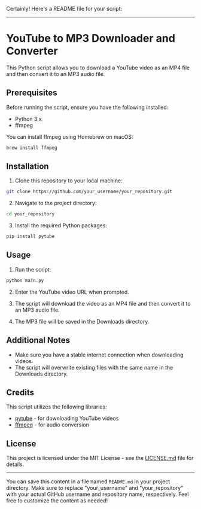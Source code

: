 Certainly! Here's a README file for your script:

---

# YouTube to MP3 Downloader and Converter

This Python script allows you to download a YouTube video as an MP4 file and then convert it to an MP3 audio file.

## Prerequisites

Before running the script, ensure you have the following installed:

- Python 3.x
- ffmpeg

You can install ffmpeg using Homebrew on macOS:

```bash
brew install ffmpeg
```

## Installation

1. Clone this repository to your local machine:

```bash
git clone https://github.com/your_username/your_repository.git
```

2. Navigate to the project directory:

```bash
cd your_repository
```

3. Install the required Python packages:

```bash
pip install pytube
```

## Usage

1. Run the script:

```bash
python main.py
```

2. Enter the YouTube video URL when prompted.

3. The script will download the video as an MP4 file and then convert it to an MP3 audio file.

4. The MP3 file will be saved in the Downloads directory.

## Additional Notes

- Make sure you have a stable internet connection when downloading videos.
- The script will overwrite existing files with the same name in the Downloads directory.

## Credits

This script utilizes the following libraries:

- [pytube](https://github.com/pytube/pytube) - for downloading YouTube videos
- [ffmpeg](https://ffmpeg.org/) - for audio conversion

## License

This project is licensed under the MIT License - see the [LICENSE.md](LICENSE.md) file for details.

---

You can save this content in a file named `README.md` in your project directory. Make sure to replace "your_username" and "your_repository" with your actual GitHub username and repository name, respectively. Feel free to customize the content as needed!
